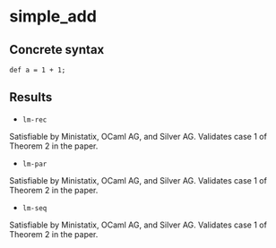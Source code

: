 # simple_add

## Concrete syntax

```
def a = 1 + 1;
```

## Results

- `lm-rec`

Satisfiable by Ministatix, OCaml AG, and Silver AG.
Validates case 1 of Theorem 2 in the paper.

- `lm-par`

Satisfiable by Ministatix, OCaml AG, and Silver AG.
Validates case 1 of Theorem 2 in the paper.

- `lm-seq`

Satisfiable by Ministatix, OCaml AG, and Silver AG.
Validates case 1 of Theorem 2 in the paper.